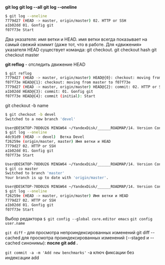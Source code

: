 **git log**
**git log --all**
**git log --oneline**
```bash
$ git log --oneline
7779d27 (HEAD -> master, origin/master) 02. HTTP or SSH
a1b02dd 01. Gonfig git
f07f73e Start
```

Два указателя: имя ветки и HEAD. имя ветки всегда показывает на самый свежий коммит (даже тот, что в работе. Для «движения» указателя HEAD существует команда: git checkout.
git checkout hash
git checkout master

**git reflog** - отследить движение HEAD
```bash
$ git reflog
7779d27 (HEAD -> master, origin/master) HEAD@{0}: checkout: moving from f07f73ee30e1193a7eb8fab3475933462d939688 to master
f07f73e HEAD@{1}: checkout: moving from master to f07f73e
7779d27 (HEAD -> master, origin/master) HEAD@{2}: commit: 02. HTTP or SSH
a1b02dd HEAD@{3}: commit: 01. Gonfig git
f07f73e HEAD@{4}: commit (initial): Start
```

git checkout -b name
```bash
$ git checkout -b devel
Switched to a new branch 'devel'

User@DESKTOP-70D0U26 MINGW64 ~/YandexDisk/______ROADMAP/14. Version Control System/working_may_2023 (devel)
$ git log --oneline
4dc91d9 (HEAD -> devel)  Ветка Devel
f26259e (origin/master, master) Имя ветки и HEAD
7779d27 02. HTTP or SSH
a1b02dd 01. Gonfig git
f07f73e Start

User@DESKTOP-70D0U26 MINGW64 ~/YandexDisk/______ROADMAP/14. Version Control System/working_may_2023 (devel)
$ git co master
Switched to branch 'master'
Your branch is up to date with 'origin/master'.

User@DESKTOP-70D0U26 MINGW64 ~/YandexDisk/______ROADMAP/14. Version Control System/working_may_2023 (master)
$ git log --oneline
f26259e (HEAD -> master, origin/master) Имя ветки и HEAD
7779d27 02. HTTP or SSH
a1b02dd 01. Gonfig git
f07f73e Start
```
Выбор редактора
`$ git config --global core.editor emacs`
`git config user.name`

`git diff` - для просмотра непроиндексированных изменений
git diff --cached для просмотра проиндексированных изменений (--staged и --cached синонимы): **после git add .**

`git commit -a -m 'Add new benchmarks'`
-a ключ фиксации без индексации add
